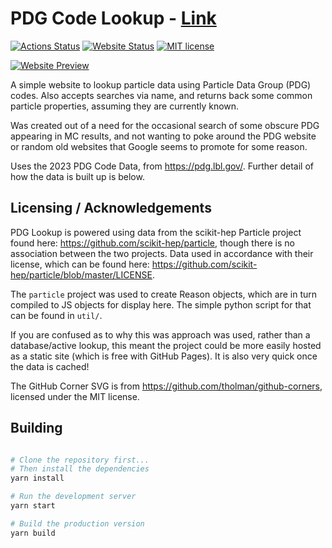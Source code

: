 # PDG Code Lookup - [Link](https://crossr.github.io/pdg-lookup/)

[![Actions Status](https://img.shields.io/github/workflow/status/CrossR/pdg-lookup/CI)](https://github.com/CrossR/pdg-lookup/actions)
[![Website Status](https://img.shields.io/website?url=https%3A%2F%2Fcrossr.github.io%2Fpdg-lookup%2F)](https://crossr.github.io/pdg-lookup/)
[![MIT license](https://img.shields.io/badge/License-MIT-blue.svg)](https://lbesson.mit-license.org/)

[![Website Preview](https://user-images.githubusercontent.com/10038688/111888833-06812400-89d8-11eb-949e-a34ecf859b16.png)](https://crossr.github.io/pdg-lookup/)

A simple website to lookup particle data using Particle Data Group (PDG) codes.
Also accepts searches via name, and returns back some common particle properties,
assuming they are currently known.

Was created out of a need for the occasional search of some obscure PDG appearing
in MC results, and not wanting to poke around the PDG website or random old websites
that Google seems to promote for some reason.

Uses the 2023 PDG Code Data, from https://pdg.lbl.gov/. Further detail of how
the data is built up is below.

## Licensing / Acknowledgements

PDG Lookup is powered using data from the scikit-hep Particle project found
here: https://github.com/scikit-hep/particle, though there is no association
between the two projects. Data used in accordance with their license, which
can be found here: https://github.com/scikit-hep/particle/blob/master/LICENSE.

The `particle` project was used to create Reason objects, which are in turn
compiled to JS objects for display here. The simple python script for that
can be found in `util/`.

If you are confused as to why this was approach was used, rather than a
database/active lookup, this meant the project could be more easily hosted as
a static site (which is free with GitHub Pages). It is also very quick once the
data is cached!

The GitHub Corner SVG is from https://github.com/tholman/github-corners,
licensed under the MIT license.

## Building

```bash

# Clone the repository first...
# Then install the dependencies
yarn install

# Run the development server
yarn start

# Build the production version
yarn build
```
